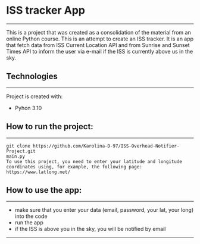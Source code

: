 # ISS tracker App
---
This is a project that was created as a consolidation of the material from an online Python course. This is an attempt to create an ISS tracker. It is an app that fetch data from ISS Current Location API and from Sunrise and Sunset Times API to inform the user via e-mail if the ISS is currently above us in the sky.

## Technologies
---
Project is created with: 
+ Pyhon 3.10

## How to run the project:
---
```
git clone https://github.com/Karolina-D-97/ISS-Overhead-Notifier-Project.git
main.py
To use this project, you need to enter your latitude and longitude coordinates using, for example, the following page: https://www.latlong.net/
```
## How to use the app:
---
+ make sure that you enter your data (email, password, your lat, your long) into the code
+ run the app
+ if the ISS is above you in the sky, you will be notified by email
---
